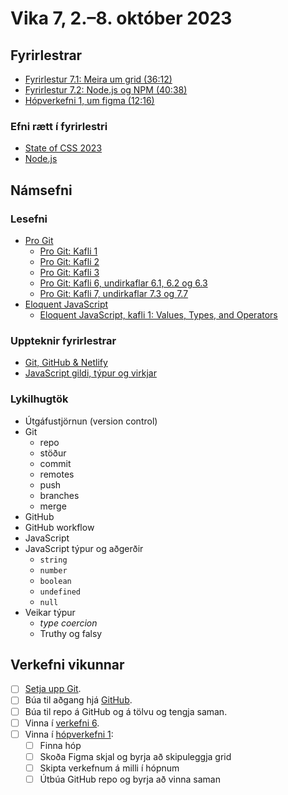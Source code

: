 # Vika 7, 2.–8. október 2023

## Fyrirlestrar

- [Fyrirlestur 7.1: Meira um grid (36:12)](https://youtu.be/8fo4wmDtxwY)
- [Fyrirlestur 7.2: Node.js og NPM (40:38)](https://youtu.be/NIICCvyAAPs)
- [Hópverkefni 1, um figma (12:16)](https://youtu.be/NeGCb9dnJLo)

### Efni rætt í fyrirlestri

- [State of CSS 2023](https://2023.stateofcss.com/)
- [Node.js](https://nodejs.org/en)

## Námsefni

### Lesefni

- [Pro Git](https://git-scm.com/book/en/v2)
  - [Pro Git: Kafli 1](https://git-scm.com/book/en/v2/Getting-Started-About-Version-Control)
  - [Pro Git: Kafli 2](https://git-scm.com/book/en/v2/Git-Basics-Getting-a-Git-Repository)
  - [Pro Git: Kafli 3](https://git-scm.com/book/en/v2/Git-Branching-Branches-in-a-Nutshell)
  - [Pro Git: Kafli 6, undirkaflar 6.1, 6.2 og 6.3](https://git-scm.com/book/en/v2/GitHub-Account-Setup-and-Configuration)
  - [Pro Git: Kafli 7, undirkaflar 7.3 og 7.7](https://git-scm.com/book/en/v2/Git-Tools-Stashing-and-Cleaning)
- [Eloquent JavaScript](https://eloquentjavascript.net/)
  - [Eloquent JavaScript, kafli 1: Values, Types, and Operators](https://eloquentjavascript.net/01_values.html)

### Uppteknir fyrirlestrar

- [Git, GitHub & Netlify](../namsefni/22.git/)
- [JavaScript gildi, týpur og virkjar](../namsefni/23.js-gildi-typur-virkjar/)

### Lykilhugtök

- Útgáfustjörnun (version control)
- Git
  - repo
  - stöður
  - commit
  - remotes
  - push
  - branches
  - merge
- GitHub
- GitHub workflow
- JavaScript
- JavaScript týpur og aðgerðir
  - `string`
  - `number`
  - `boolean`
  - `undefined`
  - `null`
- Veikar týpur
  - _type coercion_
  - Truthy og falsy

## Verkefni vikunnar

- [ ] [Setja upp Git](https://git-scm.com/download/).
- [ ] Búa til aðgang hjá [GitHub](https://github.com/).
- [ ] Búa til repo á GitHub og á tölvu og tengja saman.
- [ ] Vinna í [verkefni 6](https://github.com/vefforritun/vef1-2023-v6).
- [ ] Vinna í [hópverkefni 1](https://github.com/vefforritun/vef1-2023-h1):
  - [ ] Finna hóp
  - [ ] Skoða Figma skjal og byrja að skipuleggja grid
  - [ ] Skipta verkefnum á milli í hópnum
  - [ ] Útbúa GitHub repo og byrja að vinna saman
